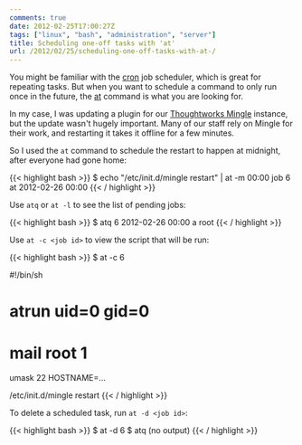 ```yaml
---
comments: true
date: 2012-02-25T17:00:27Z
tags: ["linux", "bash", "administration", "server"]
title: Scheduling one-off tasks with 'at'
url: /2012/02/25/scheduling-one-off-tasks-with-at-/
---
```


You might be familiar with the [cron](http://en.wikipedia.org/wiki/Cron) job scheduler,
which is great for repeating tasks.
But when you want to schedule a command to only run once in the future,
the [at](http://linux.die.net/man/1/at) command is what you are looking for.

In my case, I was updating a plugin for our 
[Thoughtworks Mingle](http://www.thoughtworks-studios.com/mingle-agile-project-management) instance,
but the update wasn't hugely important. Many of our staff rely on Mingle for their work,
and restarting it takes it offline for a few minutes.

So I used the `at` command to schedule the restart to happen at midnight, after everyone had gone home:

{{< highlight bash >}}
$ echo "/etc/init.d/mingle restart" | at -m 00:00
job 6 at 2012-02-26 00:00
{{< / highlight >}}


Use `atq` or `at -l` to see the list of pending jobs:

{{< highlight bash >}}
$ atq
6	2012-02-26 00:00 a root
{{< / highlight >}}

Use `at -c <job id>` to view the script that will be run:

{{< highlight bash >}}
$ at -c 6

#!/bin/sh
# atrun uid=0 gid=0
# mail     root 1
umask 22
HOSTNAME=...
<lots of environment variables set here>

/etc/init.d/mingle restart
{{< / highlight >}}

To delete a scheduled task, run `at -d <job id>`:

{{< highlight bash >}}
$ at -d 6
$ atq
(no output)
{{< / highlight >}}

